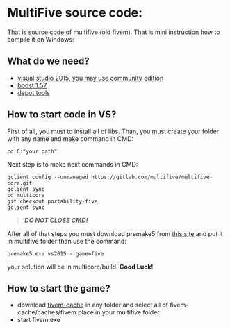 # MultiFive source code:

That is source code of multifive (old fivem).
That is mini instruction how to compile it on Windows:

## What do we need?

- [visual studio 2015, you may use community edition](https://www.visualstudio.com/ru-ru/downloads/download-visual-studio-vs.aspx)
- [boost 1.57](http://www.boost.org/doc/libs/1_57_0/)
- [depot tools](https://www.chromium.org/developers/how-tos/install-depot-tools)

## How to start code in VS?

First of all, you must to install all of libs. Than, you must create your folder with any name and make command in CMD:
```
cd C:"your path"
```
Next step is to make next commands in CMD:
```
gclient config --unmanaged https://gitlab.com/multifive/multifive-core.git
gclient sync
cd multicore
git checkout portability-five
gclient sync
```
> **_DO NOT CLOSE CMD!_**
 
After all of that steps you must download premake5 from [this site](https://premake.github.io/) and put it in multifive folder than use the command:
```
premake5.exe vs2015 --game=five
```
your solution will be in multicore/build.
**Good Luck!**

## How to start the game?

- download [fivem-cache](https://gitlab.com/multifive/fivem-cache/) in any folder and select all of fivem-cache/caches/fivem place in your multifive folder
- start fivem.exe